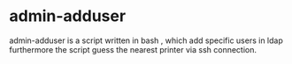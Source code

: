 admin-adduser
=============

admin-adduser is a script written in bash , 
which add specific users in ldap 
furthermore the script guess the nearest printer via ssh connection.
